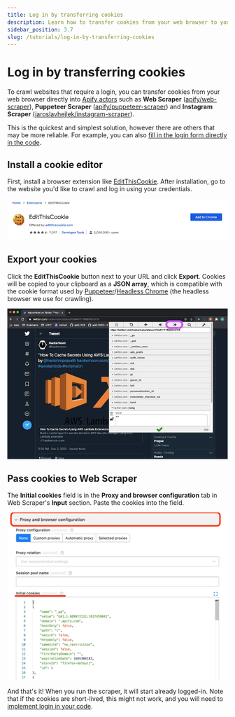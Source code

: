 ```yaml
---
title: Log in by transferring cookies
description: Learn how to transfer cookies from your web browser to your crawlers. Log into websites when web scraping or automating tasks using your existing logins.
sidebar_position: 3.7
slug: /tutorials/log-in-by-transferring-cookies
---
```


# Log in by transferring cookies

To crawl websites that require a login, you can transfer cookies from your web browser directly into [Apify actors](../../academy/getting_started/actors.md) such as **Web Scraper** ([apify/web-scraper](https://apify.com/apify/web-scraper)), **Puppeteer Scraper** ([apify/puppeteer-scraper](https://apify.com/apify/puppeteer-scraper)) and **Instagram Scraper** ([jaroslavhejlek/instagram-scraper](https://apify.com/jaroslavhejlek/instagram-scraper)).

This is the quickest and simplest solution, however there are others that may be more reliable. For example, you can also [fill in the login form directly in the code](./log_into_a_website_using_puppeteer.md).

## [](#install-a-cookie-editor) Install a cookie editor

First, install a browser extension like [EditThisCookie](https://chrome.google.com/webstore/detail/editthiscookie/fngmhnnpilhplaeedifhccceomclgfbg). After installation, go to the website you'd like to crawl and log in using your credentials.

![Inspect Facebook login with DevTools](./images/edit-this-cookie.webp)

## [](#export-your-cookies) Export your cookies

Click the **EditThisCookie** button next to your URL and click **Export**. Cookies will be copied to your clipboard as a **JSON array**, which is compatible with the cookie format used by [Puppeteer](https://pptr.dev)/[Headless Chrome](https://developers.google.com/web/updates/2017/04/headless-chrome) (the headless browser we use for crawling).

![Export your cookies](./images/open-edit-this-cookie.webp)

## [](#pass-cookies-to-web-scraper) Pass cookies to Web Scraper

The **Initial cookies** field is in the **Proxy and browser configuration** tab in Web Scraper's **Input** section. Paste the cookies into the field.

![Web scraper input tab](./images/web-scraper-input.webp)

And that's it! When you run the scraper, it will start already logged-in. Note that if the cookies are short-lived, this might not work, and you will need to [implement login in your code](./log_into_a_website_using_puppeteer.md).
